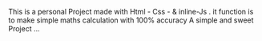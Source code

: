 This is a personal Project made with Html - Css - & inline-Js .
it function is to make simple maths calculation with 100% accuracy
A simple and sweet Project ...
